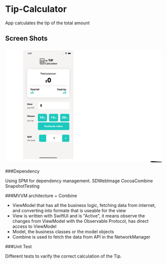 #  Tip-Calculator

App calculates the tip of the total amount 



## Screen Shots

### ![alt text](https://github.com/devwork99/MyTipCalculator-Combine/blob/main/Screenshots/tipcal_story.png?raw=true)


###Dependency

Using SPM for dependency management.
SDWebImage
CocoaCombine
SnapshotTesting

###MVVM architecture + Combine
- ViewModel that has all the business logic, fetching data from internet, and converting into formate that is useable for the view
- View is written with SwiftUI and is "Active", it means observe the changes from ViewModel with the Observable Protocol, has direct access to ViewModel
- Model, the business classes or the model objects
- Combine is used to fetch the data from API in the NetworkManager

###Unit Test

Different tests to varify the correct calculation of the Tip.

